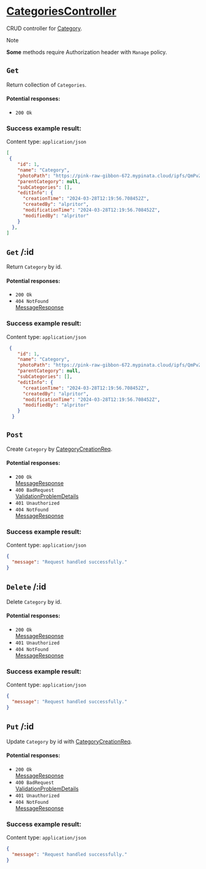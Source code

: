# [CategoriesController](../../ProjectTisa/Controllers/BusinessControllers/CrudControllers/CategoriesController.cs)
CRUD controller for [Category](../../ProjectTisa/Models/BusinessLogic/Category.cs).
> [!NOTE]
> **Some** methods require Authorization header with `Manage` policy.
## `Get` 
Return collection of `Categories`.
#### Potential responses:
* `200 Ok`
### Success example result:
Content type: `application/json`
```json
[
 {
    "id": 1,
    "name": "Category",
    "photoPath": "https://pink-raw-gibbon-672.mypinata.cloud/ipfs/QmPvZ22diyYgGMHd7xekdnQe3UBpzn15RhmDoKU3WQWj5E",
    "parentCategory": null,
    "subCategories": [],
    "editInfo": {
      "creationTime": "2024-03-28T12:19:56.708452Z",
      "createdBy": "alpritor",
      "modificationTime": "2024-03-28T12:19:56.708452Z",
      "modifiedBy": "alpritor"
    }
  },
]
```
## `Get` /:id
Return `Category` by id.
#### Potential responses:
* `200 Ok`
* `404 NotFound`<br>[MessageResponse](../../ProjectTisa/Controllers/GeneralData/Responses/MessageResponse.cs)
### Success example result:
Content type: `application/json`
```json
 {
    "id": 1,
    "name": "Category",
    "photoPath": "https://pink-raw-gibbon-672.mypinata.cloud/ipfs/QmPvZ22diyYgGMHd7xekdnQe3UBpzn15RhmDoKU3WQWj5E",
    "parentCategory": null,
    "subCategories": [],
    "editInfo": {
      "creationTime": "2024-03-28T12:19:56.708452Z",
      "createdBy": "alpritor",
      "modificationTime": "2024-03-28T12:19:56.708452Z",
      "modifiedBy": "alpritor"
    }
  }
```
## `Post` 
Create `Category` by [CategoryCreationReq](../../ProjectTisa/Controllers/GeneralData/Requests/CreationReq/CategoryCreationReq.cs).
#### Potential responses:
* `200 Ok`<br>[MessageResponse](../../ProjectTisa/Controllers/GeneralData/Responses/MessageResponse.cs)
* `400 BadRequest`<br>[ValidationProblemDetails](https://learn.microsoft.com/en-us/dotnet/api/microsoft.aspnetcore.mvc.validationproblemdetails)
* `401 Unauthorized`
* `404 NotFound`<br>[MessageResponse](../../ProjectTisa/Controllers/GeneralData/Responses/MessageResponse.cs)
### Success example result:
Content type: `application/json`
```json
{
  "message": "Request handled successfully."
}
```
## `Delete` /:id
Delete `Category` by id.
#### Potential responses:
* `200 Ok`<br>[MessageResponse](../../ProjectTisa/Controllers/GeneralData/Responses/MessageResponse.cs)
* `401 Unauthorized`
* `404 NotFound`<br>[MessageResponse](../../ProjectTisa/Controllers/GeneralData/Responses/MessageResponse.cs)
### Success example result:
Content type: `application/json`
```json
{
  "message": "Request handled successfully."
}
```
## `Put` /:id
Update `Category` by id with [CategoryCreationReq](../../ProjectTisa/Controllers/GeneralData/Requests/CreationReq/CategoryCreationReq.cs).
#### Potential responses:
* `200 Ok`<br>[MessageResponse](../../ProjectTisa/Controllers/GeneralData/Responses/MessageResponse.cs)
* `400 BadRequest`<br>[ValidationProblemDetails](https://learn.microsoft.com/en-us/dotnet/api/microsoft.aspnetcore.mvc.validationproblemdetails)
* `401 Unauthorized`
* `404 NotFound`<br>[MessageResponse](../../ProjectTisa/Controllers/GeneralData/Responses/MessageResponse.cs)
### Success example result:
Content type: `application/json`
```json
{
  "message": "Request handled successfully."
}
```